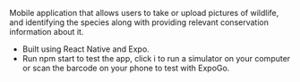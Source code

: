 Mobile application that allows users to take or upload pictures of wildlife, and identifying the species along with providing relevant conservation information about it.

* Built using React Native and Expo.
* Run npm start to test the app, click i to run a simulator on your computer or scan the barcode on your phone to test with ExpoGo.
